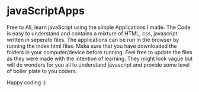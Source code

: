# javaScriptApps
Free to All, learn javaScript using the simple Applications I made. 
The Code is easy to understand and contains a mixture of HTML, css, javascript written in seperate files. The applications can be run in the browser by running the index.html files. Make sure that you have downloaded the folders in your computer/device before running. Feel free to update the files as they were made with the intention of learning. They might look vague but will do wonders for you all to understand javascript and provide some level of bolier plate to you coders.

Happy coding :)
